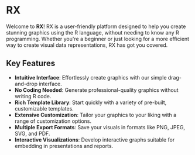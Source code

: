 # RX
Welcome to **RX**! RX is a user-friendly platform designed to help you create stunning graphics using the R language, without needing to know any R programming. Whether you're a beginner or just looking for a more efficient way to create visual data representations, RX has got you covered.

## Key Features

- **Intuitive Interface**: Effortlessly create graphics with our simple drag-and-drop interface.
- **No Coding Needed**: Generate professional-quality graphics without writing R code.
- **Rich Template Library**: Start quickly with a variety of pre-built, customizable templates.
- **Extensive Customization**: Tailor your graphics to your liking with a range of customization options.
- **Multiple Export Formats**: Save your visuals in formats like PNG, JPEG, SVG, and PDF.
- **Interactive Visualizations**: Develop interactive graphs suitable for embedding in presentations and reports.

